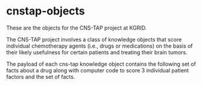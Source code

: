 # cnstap-objects
These are the objects for the CNS-TAP project at KGRID.

The CNS-TAP project involves a class of knowledge objects that score individual chemotherapy agents (i.e., drugs or medications) on the basis of their likely usefulness for certain patients and treating their brain tumors.

The payload of each cns-tap knowledge object contains the following set of facts about a drug along with computer code to score 3 individual patient factors and the set of facts.
